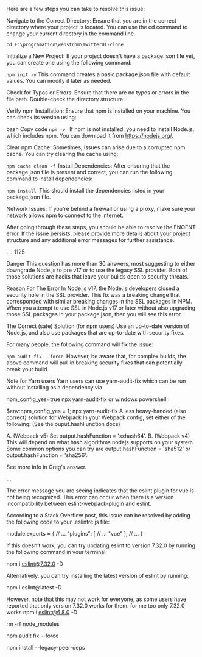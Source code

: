 Here are a few steps you can take to resolve this issue:

Navigate to the Correct Directory:
Ensure that you are in the correct directory where your project is located. You can use the cd command to change your current directory in the command line.


```
cd E:\programation\webstrom\TwitterUI-clone
```
Initialize a New Project:
If your project doesn't have a package.json file yet, you can create one using the following command:


``
npm init -y
``
This command creates a basic package.json file with default values. You can modify it later as needed.

Check for Typos or Errors:
Ensure that there are no typos or errors in the file path. Double-check the directory structure.

Verify npm Installation:
Ensure that npm is installed on your machine. You can check its version using:

bash
Copy code
``npm -v
``
If npm is not installed, you need to install Node.js, which includes npm. You can download it from https://nodejs.org/.

Clear npm Cache:
Sometimes, issues can arise due to a corrupted npm cache. You can try clearing the cache using:


``npm cache clean -f
``Install Dependencies:
After ensuring that the package.json file is present and correct, you can run the following command to install dependencies:


``npm install
``This should install the dependencies listed in your package.json file.

Network Issues:
If you're behind a firewall or using a proxy, make sure your network allows npm to connect to the internet.

After going through these steps, you should be able to resolve the ENOENT error. If the issue persists, please provide more details about your project structure and any additional error messages for further assistance.

....
1125

Danger
This question has more than 30 answers, most suggesting to either downgrade Node.js to pre v17 or to use the legacy SSL provider. Both of those solutions are hacks that leave your builds open to security threats.

Reason For The Error
In Node.js v17, the Node.js developers closed a security hole in the SSL provider. This fix was a breaking change that corresponded with similar breaking changes in the SSL packages in NPM. When you attempt to use SSL in Node.js v17 or later without also upgrading those SSL packages in your package.json, then you will see this error.

The Correct (safe) Solution (for npm users)
Use an up-to-date version of Node.js, and also use packages that are up-to-date with security fixes.

For many people, the following command will fix the issue:

``npm audit fix --force
``However, be aware that, for complex builds, the above command will pull in breaking security fixes that can potentially break your build.

Note for Yarn users
Yarn users can use yarn-audit-fix which can be run without installing as a dependency via

npm_config_yes=true npx yarn-audit-fix
or windows powershell:

$env:npm_config_yes = 1; npx yarn-audit-fix
A less heavy-handed (also correct) solution for Webpack
In your Webpack config, set either of the following: (See the ouput.hashFunction docs)

A. (Webpack v5) Set output.hashFunction = 'xxhash64'.
B. (Webpack v4) This will depend on what hash algorithms nodejs supports on your system. Some common options you can try are output.hashFunction = 'sha512' or output.hashFunction = 'sha256'.

See more info in Greg's answer.

...

The error message you are seeing indicates that the eslint plugin for vue is not being recognized. This error can occur when there is a version incompatibility between eslint-webpack-plugin and eslint.

According to a Stack Overflow post, this issue can be resolved by adding the following code to your .eslintrc.js file:

module.exports = {
// ...
"plugins": [
// ...
"vue"
],
// ...
}

If this doesn’t work, you can try updating eslint to version 7.32.0 by running the following command in your terminal:

npm i eslint@7.32.0 -D

Alternatively, you can try installing the latest version of eslint by running:

npm i eslint@latest -D

However, note that this may not work for everyone, as some users have reported that only version 7.32.0 works for them.
for me too only 7.32.0 works
npm i eslint@6.8.0 -D



rm -rf node_modules

npm audit fix --force

npm install --legacy-peer-deps